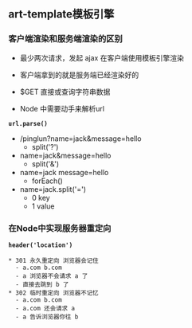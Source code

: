## art-template模板引擎

### 客户端渲染和服务端渲染的区别

- 最少两次请求，发起 ajax 在客户端使用模板引擎渲染
- 客户端拿到的就是服务端已经渲染好的

- $GET 直接或查询字符串数据
- Node 中需要动手来解析url

**`url.parse()`**

+ /pinglun?name=jack&message=hello
  + split('?')
+ name=jack&message=hello
  + split('&')
+ name=jack message=hello
  + forEach()
+ name=jack.split('=')
  + 0 key
  + 1 value

### 在Node中实现服务器重定向

**`header('location')`**

    * 301 永久重定向 浏览器会记住
      - a.com b.com
      - a 浏览器不会请求 a 了
      - 直接去跳到 b 了
    * 302 临时重定向 浏览器不记忆
      - a.com b.com
      - a.com 还会请求 a
      - a 告诉浏览器你往 b
